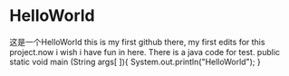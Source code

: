 # HelloWorld
这是一个HelloWorld
this is my first github there, my first edits for this project.now i wish i have fun in here.
There is a java code for test.
public static void main (String args[ ]){
System.out.println("HelloWorld");
}
